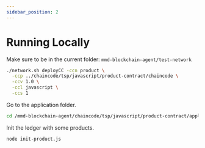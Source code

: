 ```yaml
---
sidebar_position: 2
---
```


# Running Locally
Make sure to be in the current folder: `mmd-blockchain-agent/test-network`

```bash
./network.sh deployCC -ccn product \
  -ccp ../chaincode/tsp/javascript/product-contract/chaincode \
  -ccv 1.0 \
  -ccl javascript \
  -ccs 1
```
Go to the application folder.

```bash
cd /mmd-blockchain-agent/chaincode/tsp/javascript/product-contract/application
```

Init the ledger with some products.

```bash
node init-product.js
```

